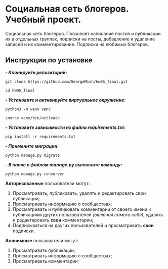 # Социальная сеть блогеров. Учебный проект.

Социальная сеть блогеров. Повзоляет написание постов и публикации их в отдельных группах, подписки на посты, добавление и удаление записей и их комментирование.
Подписки на любимых блогеров.

## Инструкции по установке
***- Клонируйте репозиторий:***
```
git clone https://github.com/GeorgeMish/hw05_final.git
```
```
cd hw05_final
```

***- Установите и активируйте виртуальное окружение:***

```
python3 -m venv venv
```
```
source venv/bin/activate
```

***- Установите зависимости из файла requirements.txt:***
```
pip install -r requirements.txt
```

***- Примените миграции:***
```
python manage.py migrate
```

***- В папке с файлом manage.py выполните команду:***
```
python manage.py runserver
```

**Авторизованные** пользователи могут:
1. Просматривать, публиковать, удалять и редактировать свои публикации;
2. Просматривать информацию о сообществах;
3. Просматривать и публиковать комментарии от своего имени к публикациям других пользователей *(включая самого себя)*, удалять и редактировать **свои** комментарии;
4. Подписываться на других пользователей и просматривать **свои** подписки.<br/>

**Анонимные** пользователи могут:
1. Просматривать публикации;
2. Просматривать информацию о сообществах;
3. Просматривать комментарии;

